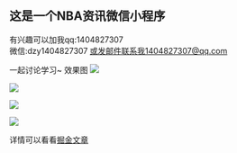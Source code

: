 ## 这是一个NBA资讯微信小程序
有兴趣可以加我qq:1404827307  
微信:dzy1404827307
或发邮件联系我1404827307@qq.com  
 
一起讨论学习~
效果图
![](https://user-gold-cdn.xitu.io/2018/6/6/163d2fb086b6a522?w=319&h=600&f=gif&s=4536756)  

![](https://user-gold-cdn.xitu.io/2018/6/6/163d3051433f336a?w=300&h=600&f=gif&s=4987357)

![](https://user-gold-cdn.xitu.io/2018/6/6/163d3179dc68abca?w=417&h=741&f=gif&s=3378657)

![](https://user-gold-cdn.xitu.io/2018/6/6/163d32961e07c1a1?w=280&h=480&f=gif&s=5205765)

详情可以看看[掘金文章](https://juejin.im/post/5b1e3c3f518825137478a20e)

